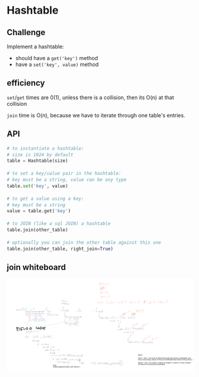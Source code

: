# Hashtable

## Challenge

Implement a hashtable:

* should have a `get('key')` method
* have a `set('key', value)` method

## efficiency

`set`/`get` times are 0(1), unless there is a collision, then its O(n) at that collision

`join` time is O(n), because we have to iterate through one table's entries.

## API

```python
# to instantiate a hashtable:
# size is 1024 by default
table = Hashtable(size)

# to set a key/value pair in the hashtable:
# key must be a string, value can be any type
table.set('key', value)

# to get a value using a key:
# key must be a string
value = table.get('key')

# to JOIN (like a sql JOIN) a hashtable
table.join(other_table)

# optionally you can join the other table against this one
table.join(other_table, right_join=True)
```

## join whiteboard

![Join whiteboard](join.png)
